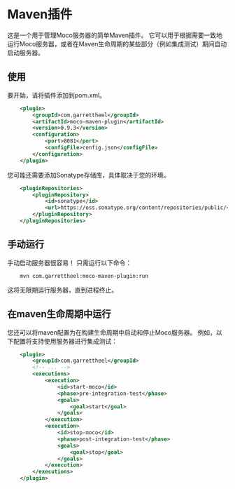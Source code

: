# Maven插件
这是一个用于管理Moco服务器的简单Maven插件。 它可以用于根据需要一致地运行Moco服务器，或者在Maven生命周期的某些部分（例如集成测试）期间自动启动服务器。

## 使用
要开始，请将插件添加到pom.xml。
```xml
	<plugin>
        <groupId>com.garrettheel</groupId>
        <artifactId>moco-maven-plugin</artifactId>
        <version>0.9.3</version>
        <configuration>
            <port>8081</port>
            <configFile>config.json</configFile>
        </configuration>
    </plugin>
```
您可能还需要添加Sonatype存储库，具体取决于您的环境。
```xml
	<pluginRepositories>
        <pluginRepository>
            <id>sonatype</id>
            <url>https://oss.sonatype.org/content/repositories/public/</url>
        </pluginRepository>
    </pluginRepositories>
```

## 手动运行
手动启动服务器很容易！ 只需运行以下命令：
```shell
	mvn com.garrettheel:moco-maven-plugin:run
```
这将无限期运行服务器，直到进程终止。

## 在maven生命周期中运行
您还可以将maven配置为在构建生命周期中启动和停止Moco服务器。 例如，以下配置将支持使用服务器进行集成测试：
```xml
	<plugin>
        <groupId>com.garrettheel</groupId>
        <!-- ... -->
        <executions>
            <execution>
                <id>start-moco</id>
                <phase>pre-integration-test</phase>
                <goals>
                    <goal>start</goal>
                </goals>
            </execution>
            <execution>
                <id>stop-moco</id>
                <phase>post-integration-test</phase>
                <goals>
                    <goal>stop</goal>
                </goals>
            </execution>
        </executions>
    </plugin>
```
